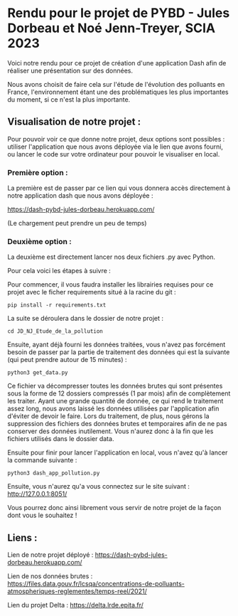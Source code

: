 # Rendu pour le projet de PYBD - Jules Dorbeau et Noé Jenn-Treyer, SCIA 2023

Voici notre rendu pour ce projet de création d'une application Dash afin de réaliser une présentation sur des données. 

Nous avons choisit de faire cela sur l'étude de l'évolution des polluants en France, l'environnement étant une des problématiques les plus importantes du moment, si ce n'est la plus importante.

## Visualisation de notre projet : 

Pour pouvoir voir ce que donne notre projet, deux options sont possibles : utiliser l'application que nous avons déployée via le lien que avons fourni, ou lancer le code sur votre ordinateur pour pouvoir le visualiser en local.

### Première option : 

La première est de passer par ce lien qui vous donnera accès directement à notre application dash que nous avons déployée : 

https://dash-pybd-jules-dorbeau.herokuapp.com/

(Le chargement peut prendre un peu de temps)

### Deuxième option : 

La deuxième est directement lancer nos deux fichiers .py avec Python.

Pour cela voici les étapes à suivre : 

Pour commencer, il vous faudra installer les librairies requises pour ce projet avec le ficher requirements situé à la racine du git :
    
    pip install -r requirements.txt

La suite se déroulera dans le dossier de notre projet :

    cd JD_NJ_Etude_de_la_pollution

Ensuite, ayant déjà fourni les données traitées, vous n'avez pas forcément besoin de passer par la partie de traitement des données qui est la suivante (qui peut prendre autour de 15 minutes) :

    python3 get_data.py
    
Ce fichier va décompresser toutes les données brutes qui sont présentes sous la forme de 12 dossiers compressés (1 par mois) afin de complètement les traiter. Ayant une grande quantité de donnée, ce qui rend le traitement assez long, nous avons laissé les données utilisées par l'application afin d'éviter de devoir le faire. Lors du traitement, de plus, nous gérons la suppression des fichiers des données brutes et temporaires afin de ne pas conserver des données inutilement. Vous n'aurez donc à la fin que les fichiers utilisés dans le dossier data.

Ensuite pour finir pour lancer l'application en local, vous n'avez qu'à lancer la commande suivante : 

    python3 dash_app_pollution.py
    
Ensuite, vous n'aurez qu'a vous connectez sur le site suivant : http://127.0.0.1:8051/

Vous pourrez donc ainsi librement vous servir de notre projet de la façon dont vous le souhaitez !

## Liens : 

Lien de notre projet déployé : https://dash-pybd-jules-dorbeau.herokuapp.com/

Lien de nos données brutes : https://files.data.gouv.fr/lcsqa/concentrations-de-polluants-atmospheriques-reglementes/temps-reel/2021/

Lien du projet Delta : https://delta.lrde.epita.fr/